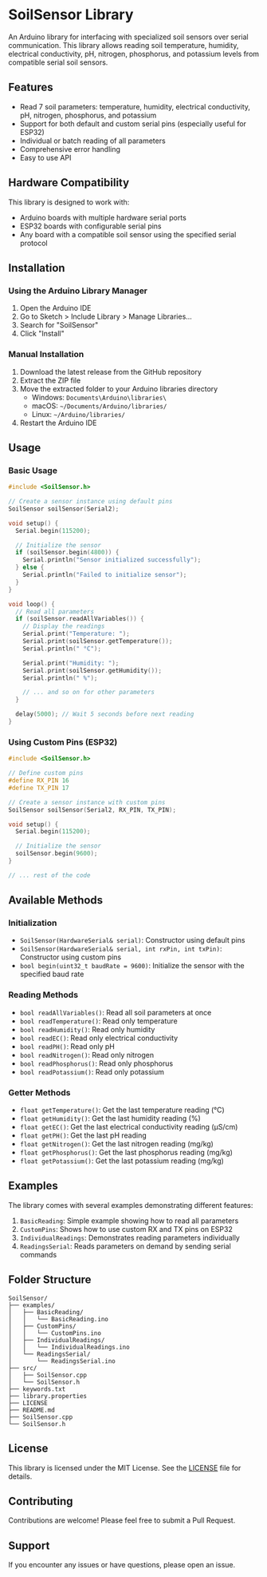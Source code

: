 # SoilSensor Library

An Arduino library for interfacing with specialized soil sensors over serial communication. This library allows reading soil temperature, humidity, electrical conductivity, pH, nitrogen, phosphorus, and potassium levels from compatible serial soil sensors.

## Features

- Read 7 soil parameters: temperature, humidity, electrical conductivity, pH, nitrogen, phosphorus, and potassium
- Support for both default and custom serial pins (especially useful for ESP32)
- Individual or batch reading of all parameters
- Comprehensive error handling
- Easy to use API

## Hardware Compatibility

This library is designed to work with:

- Arduino boards with multiple hardware serial ports
- ESP32 boards with configurable serial pins
- Any board with a compatible soil sensor using the specified serial protocol

## Installation

### Using the Arduino Library Manager

1. Open the Arduino IDE
2. Go to Sketch > Include Library > Manage Libraries...
3. Search for "SoilSensor"
4. Click "Install"

### Manual Installation

1. Download the latest release from the GitHub repository
2. Extract the ZIP file
3. Move the extracted folder to your Arduino libraries directory
   - Windows: `Documents\Arduino\libraries\`
   - macOS: `~/Documents/Arduino/libraries/`
   - Linux: `~/Arduino/libraries/`
4. Restart the Arduino IDE

## Usage

### Basic Usage

```cpp
#include <SoilSensor.h>

// Create a sensor instance using default pins
SoilSensor soilSensor(Serial2);

void setup() {
  Serial.begin(115200);

  // Initialize the sensor
  if (soilSensor.begin(4800)) {
    Serial.println("Sensor initialized successfully");
  } else {
    Serial.println("Failed to initialize sensor");
  }
}

void loop() {
  // Read all parameters
  if (soilSensor.readAllVariables()) {
    // Display the readings
    Serial.print("Temperature: ");
    Serial.print(soilSensor.getTemperature());
    Serial.println(" °C");

    Serial.print("Humidity: ");
    Serial.print(soilSensor.getHumidity());
    Serial.println(" %");

    // ... and so on for other parameters
  }

  delay(5000); // Wait 5 seconds before next reading
}
```

### Using Custom Pins (ESP32)

```cpp
#include <SoilSensor.h>

// Define custom pins
#define RX_PIN 16
#define TX_PIN 17

// Create a sensor instance with custom pins
SoilSensor soilSensor(Serial2, RX_PIN, TX_PIN);

void setup() {
  Serial.begin(115200);

  // Initialize the sensor
  soilSensor.begin(9600);
}

// ... rest of the code
```

## Available Methods

### Initialization

- `SoilSensor(HardwareSerial& serial)`: Constructor using default pins
- `SoilSensor(HardwareSerial& serial, int rxPin, int txPin)`: Constructor using custom pins
- `bool begin(uint32_t baudRate = 9600)`: Initialize the sensor with the specified baud rate

### Reading Methods

- `bool readAllVariables()`: Read all soil parameters at once
- `bool readTemperature()`: Read only temperature
- `bool readHumidity()`: Read only humidity
- `bool readEC()`: Read only electrical conductivity
- `bool readPH()`: Read only pH
- `bool readNitrogen()`: Read only nitrogen
- `bool readPhosphorus()`: Read only phosphorus
- `bool readPotassium()`: Read only potassium

### Getter Methods

- `float getTemperature()`: Get the last temperature reading (°C)
- `float getHumidity()`: Get the last humidity reading (%)
- `float getEC()`: Get the last electrical conductivity reading (µS/cm)
- `float getPH()`: Get the last pH reading
- `float getNitrogen()`: Get the last nitrogen reading (mg/kg)
- `float getPhosphorus()`: Get the last phosphorus reading (mg/kg)
- `float getPotassium()`: Get the last potassium reading (mg/kg)

## Examples

The library comes with several examples demonstrating different features:

1. `BasicReading`: Simple example showing how to read all parameters
2. `CustomPins`: Shows how to use custom RX and TX pins on ESP32
3. `IndividualReadings`: Demonstrates reading parameters individually
4. `ReadingsSerial`: Reads parameters on demand by sending serial commands

## Folder Structure

```
SoilSensor/
├── examples/
│   ├── BasicReading/
│   │   └── BasicReading.ino
│   ├── CustomPins/
│   │   └── CustomPins.ino
│   ├── IndividualReadings/
│   │   └── IndividualReadings.ino
│   └── ReadingsSerial/
│       └── ReadingsSerial.ino
├── src/
│   ├── SoilSensor.cpp
│   └── SoilSensor.h
├── keywords.txt
├── library.properties
├── LICENSE
├── README.md
├── SoilSensor.cpp
└── SoilSensor.h
```

## License

This library is licensed under the MIT License. See the [LICENSE](LICENSE) file for details.

## Contributing

Contributions are welcome! Please feel free to submit a Pull Request.

## Support

If you encounter any issues or have questions, please open an issue.
